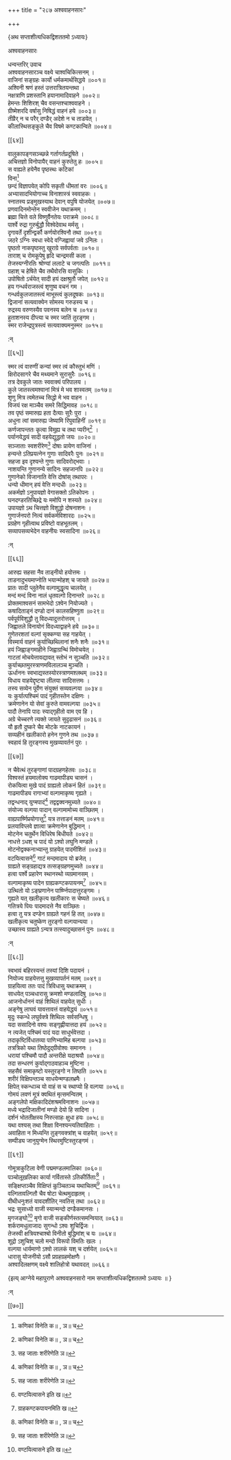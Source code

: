 +++
title = "२८७ अश्ववाहनसारः"

+++

\{अथ सप्ताशीत्यधिकद्विशततमो ऽध्यायः\}

अश्ववाहनसारः  
    
धन्वन्तरिर् उवाच  
अश्ववाहनसारञ्च वक्ष्ये चाश्वचिकित्सनम् ।  
वाजिनां सङ्ग्रहः कार्यो धर्मकमार्थसिद्धये   ॥००१॥  
अश्विनी श्रणं हस्तं उत्तरात्रितयन्तथा ।  
नक्षत्राणि प्रशस्तानि हयानामादिवाहने ॥००२॥  
हेमन्तः शिशिरश् चैव वसन्तश्चाश्ववाहने ।  
ग्रीष्मेशरदि वर्षासु निषिद्धं वाहनं हये   ॥००३॥  
तीव्रैर् न च परैर् दण्डैर् अदेशे न च ताडयेत् ।  
कीलास्थिसङ्कुले चैव विषमे कण्टकान्विते ॥००४॥  

[[६४]]
    
वालुकापङ्गसञ्च्छन्ने गर्तागर्तप्रदूषिते ।  
अचित्तज्ञो विनोपायैर् वाहनं कुरुतेतु हः ॥००५॥  
स वाह्यते हयेनैव पृष्ठस्थः कटिकां  
विना[^१]  
छन्दं विज्ञापयेत् कोपि सकृती धीमतां वरः   ॥००६॥  
अभ्यासादभियोगाच्च विनाशास्त्रं स्ववाहकः ।  
स्नातस्य प्रङ्मुखस्याथ देवान् वपुषि योजयेत् ॥००७॥  
प्रणवादिनमोन्तेन स्ववीजेन यथाक्रमम् ।  
ब्रह्मा चित्ते वले विष्णुर्वैनतेयः पराक्रमे ॥००८॥  
पार्श्वे रुद्रा गुरुर्बुद्धौ विश्वेदेवाथ मर्मसु ।  
दृगावर्ते दृशीन्द्वर्कौ कर्णयोरश्विनौ तथा ॥००९॥  
जठरे ऽग्निः स्वधा स्वेदे वग्जिह्वायां जवे ऽनिलः   ।  
पृष्ठतो नाकपृष्ठस्तु खुराग्रे सर्वपर्वताः   ॥०१०॥  
ताराश् च रोमकूपेषु हृदि चान्द्रमसी कला ।  
तेजस्यग्नीरतिः श्रोण्यां ललाटे च जगत्पतिः ॥०११॥  
ग्रहाश् च हेषिते चैव तथैवोरसि वासुकिः ।  
उपोषितो ऽर्चयेत् सादी हयं दक्षश्रुतौ जपेत् ॥०१२॥  
हय गन्धर्वराजस्त्वं शृणुष्व वचनं गम ।  
गन्धर्वकुलजातस्त्वं माभूस्त्वं कुलदूषकः   ॥०१३॥  
द्विजानां सत्यवाक्येन सोमस्य गरुडस्य च ।  
रुद्रस्य वरुणस्यैव पवनस्य बलेन च ॥०१४॥  
हुताशनस्य दीप्त्या च स्मर जातिं तुरङ्गम ।  
स्मर राजेन्द्रपुत्रस्त्वं सत्यवाक्यमनुस्मर ॥०१५॥  
    
:न्  
    
[^१]: कणिकां विनेति क॥ , ञ॥ च  

[[६५]]
    
स्मर त्वं वारुणीं कन्यां स्मर त्वं कौस्तुभं मणिं   ।  
क्षिरोदसागरे चैव मथ्यमाने सुरासुरैः ॥०१६॥  
तत्र देवकुले जातः स्ववाक्यं परिपालय ।  
कुले जातस्त्वमश्वानां मित्रं मे भव शास्वतम्   ॥०१७॥  
शृणु मित्र त्वमेतच्च सिद्धो मे भव वाहन ।  
विजयं रक्ष माञ्चैव समरे सिद्धिमावह ॥०१८॥  
तव पृष्ठं समारुह्य हता दैत्याः सुरैः पुरा   ।  
अधुना त्वां समारुह्य जेष्यामि रिपुवाहिनीं ॥०१९॥  
कर्णजापन्ततः कृत्वा विमुह्य च तथा प्यरीन्[^१]   ।  
पर्यानयेद्धयं सादी वहयेद्युद्धतो जयः ॥०२०॥  
सञ्जाताः स्वशरीरेण[^२] दोषाः प्रायेण वाजिनां   ।  
हन्यन्ते ऽतिप्रयत्नेन गुणाः सादिवरैः पुनः ॥०२१॥  
सहजा इव दृश्यन्ते गुणाः सादिवरोद्भवाः ।  
नाशयन्ति गुणानन्ये सादिनः सहजानपि ॥०२२॥  
गुणानेको विजानाति वेत्ति दोषांस् तथापरः ।  
धन्यो धीमान् हयं वेत्ति मन्दधीः ॥०२३॥  
अकर्मज्ञो ऽनुपायज्ञो वेगासक्तो ऽतिकोपनः ।  
घनदण्डरतिच्छिद्रे यः ममोपि न शस्यते ॥०२४॥  
उपायज्ञो ऽथ चित्तज्ञो विशुद्धो दोषनाशनः ।  
गुणार्जनपरो नित्यं सर्वकर्मविशारदः ॥०२५॥  
प्रग्रहेण गृहीत्वाथ प्रविष्टो वाहभूतलम् ।  
सव्यापसव्यभेदेन वाहनीयः स्वसादिना ॥०२६॥  
    
:न्  
    
[^१]: तथासुरनिति ज॥ , ञ॥ , ट॥ च  
    
[^२]: सह जाताः शरीरेणेति ञ॥  

[[६६]]
    
आरुह्य सहसा नैव ताड्नीयो हयोत्तमः ।  
ताडनादुभयमाप्नोति भयान्मोहश् च जायते ॥०२७॥  
प्रातः सादी प्लुतेनैव वल्गामुद्धृत्य चालयेत् ।  
मन्दं मन्दं विना नालं धृतवल्गो दिनान्तरे   ॥०२८॥  
प्रोक्तमाश्वसनं सामभेदो ऽश्वेन नियोज्यते ।  
कषादिताड्नं दण्डो दानं कालसहिष्णुता   ॥०२९॥  
पर्वपूर्वविशुद्धौ तु विदध्यादुत्तरोत्तरम् ।  
जिह्वातले विनायोगं विदध्याद्वाहने हये ॥०३०॥  
गुणेतरशतां वल्गां सृक्कण्या सह गाहयेत् ।  
विस्मार्य वाहनं कुर्याच्छिथिलानां शनैः शनैः   ॥०३१॥  
हयं जिह्वाङ्गमाहीने जिह्वाग्रन्थिं विमोचयेत् ।  
गाटतां मोचयेत्तावद्यावत् स्तोभं न सुञ्चति ॥०३२॥  
कुर्याच्छतमुरस्त्राणमविलालञ्च मुञ्चति ।  
ऊर्धाननः स्वभाद्यस्तस्योरस्त्राणमश्लथम् ॥०३३॥  
विधाय वाहयेद्दृष्ट्या लीलया सादिसत्तमः ।  
तस्य सव्येन पूर्वेण संयुक्तं सव्यवल्गया ॥०३४॥  
यः कुर्यात्पश्चिमं पादं गृहीतस्तेन दक्षिणः   ।  
क्रमेणानेन यो सेवां कुरुते वामवल्गया ॥०३५॥  
पादौ तेनापि पादः स्याद्गृहीतो वाम एव हि ।  
अग्रे चेच्चरणे त्यक्ते जायते सुदृढासनं ॥०३६॥  
यौ हृतौ दुष्करे चैव मोटके नाटकायनं ।  
सव्यहीनं खलीकारो हनेन गुणने तथ ॥०३७॥  
स्वहावं हि तुरङ्गस्य मुखव्यावर्तनं पुरः ।  

[[६७]]
    
न चैवेत्थं तुरङ्गाणां पादग्रहणहेतवः   ॥०३८॥  
विश्वस्तं हयमालोक्य गाढमापीड्य चासनं   ।  
रोकयित्वा मुखे पादं ग्राह्यतो लोकनं हितं ॥०३९॥  
गाढमापीड्य रागाभ्यां वल्गामाकृष्य गृह्यते   ।  
तद्वन्धनाद् युग्मपादं[^१] तद्वद्वक्वनमुच्यते ॥०४०॥  
संयोज्य वल्गया पादान् वल्गामामोच्य वाञ्छितम् ।  
वाह्यपार्ष्णिप्रयोगात्तु[^२] यत्र तत्ताडनं मतम्   ॥०४१॥  
प्रलयाविप्लवे ज्ञात्वा क्रमेणानेन बुद्धिमान् ।  
मोटनेन चतुर्थेन विधिरेष बिधीयते ॥०४२॥  
नाधत्ते ऽधश् च पादं यो ऽश्वो लघुनि मण्डले ।  
मोटनोद्वक्कनाभ्यान्तु ग्राहयेत् पादमीशितं ॥०४३॥  
वटयित्वासने[^३] गाटं मन्दमादाय यो ब्रजेत् ।  
ग्राह्यते सङ्ग्रहाद्यत्र तत्सङ्ग्रहणमुच्यते ॥०४४॥  
हत्वा पर्श्वे प्रहारेण स्थानस्थो व्यग्रमानसम् ।  
वल्गामाकृष्य पादेन ग्राह्यकण्टकपायनम्[^४]   ॥०४५॥  
उत्थितो यो ऽङ्घ्रणानेन पार्ष्ण्निपादात्तुरङ्गमः   ।  
गृह्यते यत् खलीकृत्य खलीकारः स चेष्यते ॥०४६॥  
गतित्रये पियः पादमादत्ते नैव वाञ्छितः ।  
हत्वा तु यत्र दण्डेन ग्राह्यते गहनं हि तत् ॥०४७॥  
खलीकृत्य चतुष्केण तुरङ्गो वल्गयान्यया ।  
उच्छास्य ग्राह्यते ऽन्यत्र तत्स्यादुच्छासनं पुनः ॥०४८॥  
    
:न्  
    
[^१]: भठकालाद्यनुत्पादमिति ज॥  
    
[^२]: बाह्यपार्श्वे प्रयोगात्त्विति ख॥  
    
[^३]: वण्टयित्वासने इति ख॥  
    
[^४]: ग्राहकण्टकपायनमिति ख॥  

[[६८]]
    
स्वभावं बहिरस्यन्तं तस्यां दिशि पदायनं ।  
नियोज्य ग्राहयेत्तत्तु मुखव्यापर्तनं मतम् ॥०४९॥  
ग्राहयित्वा ततः पादं त्रिविधासु यथाक्रमम् ।  
साधयेत् पञ्चधारासु क्रमशो मण्डलादिषु ॥०५०॥  
आजनोर्धाननं वाहं शिथिलं वाहयेत् सुधीः   ।  
अङ्गेषु लाघवं यावत्तावत्तं वाहयेद्धयं   ॥०५१॥  
मृदुः स्कन्धे लघुर्वक्त्रे शिथिलः सर्वसन्धिषु   ।  
यदा ससादिनो वश्यः सङ्गृह्णीयात्तदा हयं   ॥०५२॥  
न त्यजेत् पश्चिमं पादं यदा साधुर्भवेत्तदा ।  
तदाकृष्टिर्विधातव्या पाणिभ्यामिह बल्गया ॥०५३॥  
तत्रत्रिको यथा तिष्ठेदुद्ग्रीवोश्वः समाननः   ।  
धरायां पश्चिमौ पादौ अन्तरीक्षे यदाश्रयौ   ॥०५४॥  
तदा सन्धरणं कुर्याद्गाठवाहञ्च मुष्टिना   ।  
सहसैवं समाकृष्टो यस्तुरङ्गो न तिष्ठति ॥०५५॥  
शरीरं विक्षिपन्तञ्च साधयेन्मण्डलभ्रमैः   ।  
क्षिपेत् स्कन्धञ्च यो वाहं स च स्थाप्यो हि वल्गया ॥०५६॥  
गोमयं लवणं मूत्रं क्वथितं मृत्समन्वितम्   ।  
अङ्गलेपो मक्षिकादिदंशश्रमविनाशनः ॥०५७॥  
मध्ये भद्रादिजातीनां मण्डो देयो हि सादिना ।  
दर्शनं भोततीक्षस्य निरुत्साहः क्षुधा हयः   ॥०५८॥  
यथा वश्यस् तथा शिक्षा विनश्यन्त्यतिवाहिताः ।  
अवाहिता न मिध्यन्ति तुङ्गवक्त्रांश् च वाहयेत् ॥०५९॥  
सम्पीड्य जानुयुग्मेन स्थिरमुष्टिस्तुरङ्गमं ।  

[[६९]]
    
गोमूत्राकुटिला वेणी पद्ममण्डलमालिका ॥०६०॥  
पञ्चोलूखलिका कार्या गर्वितास्ते ऽतिकीर्तिताः[^१] ।  
सङ्क्षिप्तञ्चैव विक्षिप्तं कुञ्चितञ्च यथाचितम्[^२]   ॥०६१॥  
वल्गितावल्गितौ चैव षोटा चेत्थमुदाहृतम् ।  
वीथीधनुःशतं यावदशीतिर् नवतिस् तथा ॥०६२॥  
भद्रः सुसाध्यो वाजी स्यान्मन्दो दण्डैकमानसः   ।  
मृगजङ्घो[^३] मृगो वाजी सङ्कीर्णस्तत्समन्वियात्   ॥०६३॥  
शर्करामधुलाजादः सुगन्धो ऽश्वः शुचिर्द्विजः   ।  
तेजस्वी क्षत्रियश्चाश्बो विनीतो बुद्धिमांश् च यः   ॥०६४॥  
शूद्रो ऽशुचिश् चलो मन्दो विरूपो विमतिः खलः ।  
वल्गया धार्यमाणो ऽश्वो लालकं यश् च दर्शयेत्   ॥०६५॥  
धारासु योजनीयो ऽसौ प्रग्रहग्रहमोक्षणैः ।  
अश्वादिलक्षणम् वक्ष्ये शालिहोत्रो यथावदत् ॥०६६॥  
    
\{इत्य् आग्नेये महापुराणे अश्ववाहनसारो नाम सप्ताशीत्यधिकद्विशततमो ऽध्यायः ॥  }
    
:न्  
    
[^१]: गोर्जितास्ते ऽतिकीर्तिता इति ख॥  
    
[^२]: यथाञ्चितमिति ञ॥  
    
[^३]: मृगञ्जय इति ख॥ , ञ॥ च  

[[७०]]
    